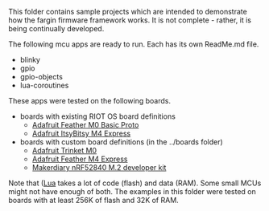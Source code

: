 
This folder contains sample projects which are intended to demonstrate how the
fargin firmware framework works. It is not complete - rather, it is being
continually developed.

The following mcu apps are ready to run. Each has its own ReadMe.md file.
 - blinky
 - gpio
 - gpio-objects
 - lua-coroutines

These apps were tested on the following boards. 
 - boards with existing RIOT OS board definitions
   - [Adafruit Feather M0 Basic Proto](https://www.adafruit.com/product/2772)
   - [Adafruit ItsyBitsy M4 Express](https://www.adafruit.com/product/3800)
 - boards with custom board definitions (in the ../boards folder)
   - [Adafruit Trinket M0](https://www.adafruit.com/product/3500)
   - [Adafruit Feather M4 Express](https://www.adafruit.com/product/3857)
   - [Makerdiary nRF52840 M.2 developer kit](https://makerdiary.com/products/nrf52840-m2-developer-kit)


Note that ([Lua](https://www.lua.org/about.html) takes a lot of code (flash)
and data (RAM). Some small MCUs might not have enough of both. The examples in
this folder were tested on boards with at least 256K of flash and 32K of RAM.

